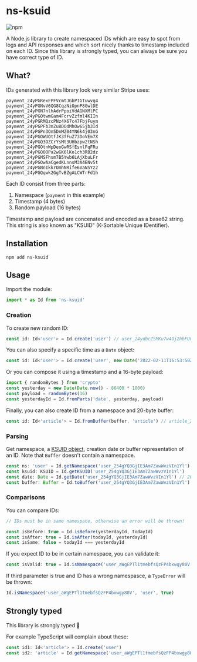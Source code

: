 # ns-ksuid

![npm](https://img.shields.io/npm/v/ns-ksuid)

A Node.js library to create namespaced IDs which are easy to spot from logs and API responses and which sort nicely thanks to timestamp included on each ID. Since this library is strongly typed, you can always be sure you have correct type of ID.

## What?

IDs generated with this library look very similar Stripe uses:

```
payment_24yPGRexFPFVcmtJGbPIGTuwvq4
payment_24yPGNvV6QG8CqzNiOpnP8GwlDE
payment_24yPGN7nlhAdrPpoiVdAGNXMlPC
payment_24yPGOtwmGam4FcrvZzfml4KIIn
payment_24yPGRMQzcPNz4X67c47FbjFuym
payment_24yPGPFb3nZu8DOdMhOw65jb3Id
payment_24yPGPn3On5DnMZ04YN6k4j03nG
payment_24yPGOWUOtfJK3fFuZ73DoVEm7X
payment_24yPGQ3OZCrYsMt3UHbzpw2tNSh
payment_24yPGOtnWpDeoGwRSfEsnlFqFRu
payment_24yPGOOOPa2wGK6lKo1ch3RB2dz
payment_24yPGMSFhsm7B5Ywb6LAjXbuLFr
payment_24yPGOwAaCgedKLnnsM3A4ENv5t
payment_24yPGNnIkkrOmhNRife6VaNSYz2
payment_24yPGQqwk2GgTvBZgALCWTrFd1h
```

Each ID consist from three parts:
1. Namespace (`payment` in this example)
2. Timestamp (4 bytes)
3. Random payload (16 bytes)

Timestamp and payload are concenated and encoded as a base62 string. This string is also known as "KSUID" (K-Sortable Unique IDentifier).

## Installation

```console
npm add ns-ksuid
```

## Usage

Import the module:

```typescript
import * as Id from 'ns-ksuid'
```

### Creation

To create new random ID:

```typescript
const id: Id<'user'> = Id.create('user') // user_24ydbcZSMKu7w4Oj2hbFUOWChX7
```

You can also specify a specific time as a `Date` object:

```typescript
const id: Id<'user'> = Id.create('user', new Date('2022-02-11T16:53:50Z')) // user_24yMZlILRdtVCO28KFYswpvj0bL
```

Or you can compose it using a timestamp and a 16-byte payload:

```typescript
import { randomBytes } from 'crypto'
const yesterday = new Date(Date.now() - 86400 * 1000)
const payload = randomBytes(16)
const yesterdayId = Id.fromParts('date', yesterday, payload)
```

Finally, you can also create ID from a namespace and 20-byte buffer:

```typescript
const id: Id<'article'> = Id.fromBuffer(buffer, 'article') // article_24yPdjC5sbYCzDiLoprjRvYbxse
```

### Parsing

Get namespace, a [KSUID object](https://www.npmjs.com/package/ksuid), creation date or buffer representation of an ID. Note that `Buffer` doesn't contain a namespace.

```typescript
const ns: 'user' = Id.getNamespace('user_254gYQ3GjIE3Am7ZawWvzVIn1Yl')
const ksuid: KSUID = Id.getKSUID('user_254gYQ3GjIE3Am7ZawWvzVIn1Yl')
const date: Date = Id.getDate('user_254gYQ3GjIE3Am7ZawWvzVIn1Yl') // 2022-02-13T22:36:59.000Z
const buffer: Buffer = Id.toBuffer('user_254gYQ3GjIE3Am7ZawWvzVIn1Yl')
```


### Comparisons

You can compare IDs:

```typescript
// IDs must be in same namespace, otherwise an error will be thrown!

const isBefore: true = Id.isBefore(yesterdayId, todayId)
const isAfter: true = Id.isAfter(todayId, yesterdayId)
const isSame: false = todayId === yesterdayId
```

If you expect ID to be in certain namespace, you can validate it:

```typescript
const isValid: true = Id.isNamespace('user_aWgEPTl1tmebfsQzFP4bxwgy80V', 'user')
```

If third parameter is true and ID has a wrong namespasce, a `TypeError` will be thrown:

```typescript
Id.isNamespace('user_aWgEPTl1tmebfsQzFP4bxwgy80V', 'user', true)
```

## Strongly typed

This library is strongly typed 💪 

For example TypeScript will complain about these:

```typescript
const id1: Id<'article'> = Id.create('user')
const id2: 'article' = Id.getNamespace('user_aWgEPTl1tmebfsQzFP4bxwgy80V')
```
